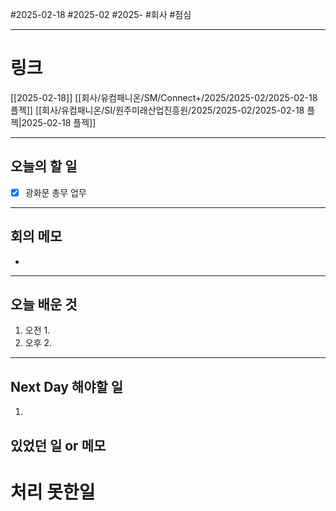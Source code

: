 #2025-02-18 #2025-02 #2025- 
#회사 #점심 

------
# 링크 
[[2025-02-18]] [[회사/유컴패니온/SM/Connect+/2025/2025-02/2025-02-18 플젝]]
[[회사/유컴패니온/SI/원주미래산업진흥원/2025/2025-02/2025-02-18 플젝|2025-02-18 플젝]]

---
## 오늘의 할 일
- [x] 광화문 총무 업무
---
## 회의 메모
- 
---
## 오늘 배운 것
1. 오전
    1. 
2. 오후
    2. 
---
## Next Day 해야할 일
1. 


## 있었던 일 or 메모


# 처리 못한일